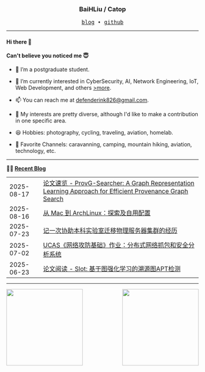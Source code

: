 <h3 align="center"> BaiHLiu / Catop </h3>


<p align="center">
  <samp>
    <a href="https://www.catop.top/">blog</a> ∙
    <a href="https://github.com/BaiHLiu">github</a>
  </samp>
</p>


---

#### Hi there 👋
#### Can't believe you noticed me 😇
<!-- languages:start -->
<!-- prettier-ignore-start -->
<!-- markdownlint-disable -->
- 🔭 I’m a postgraduate student.
- 🌱 I’m currently interested in CyberSecurity, AI, Network Engineering, IoT, Web Development, and others [>more](https://www.catop.top).
- 📫 You can reach me at [defenderink826@gmail.com](mailto:defenderink826@gmail.com).
- 🎨 My interests are pretty diverse, although I'd like to make a contribution in one specific area.

- 😆 Hobbies: photography, cycling, traveling, aviation, homelab.
- 🎥 Favorite Channels: caravanning, camping, mountain hiking, aviation, technology, etc.

<!-- markdownlint-restore -->
<!-- prettier-ignore-end -->
<!-- languages:end -->

---

**🤹‍♀️ <a href="https://www.catop.top/" target="_blank">Recent Blog</a>**
<table width="100%" align="left" style="margin: 0;">
  
<!-- BLOG-POST-LIST:START --><tr><td>2025-08-17</td><td><a href='https://www.catop.top/2025/08/17/provg-searcher-snapshot/' target='_blank'>论文速览 - ProvG-Searcher: A Graph Representation Learning Approach for Efficient Provenance Graph Search</a></td></tr><tr><td>2025-08-16</td><td><a href='https://www.catop.top/2025/08/16/my-arch-explore/' target='_blank'>从 Mac 到 ArchLinux：探索及自用配置</a></td></tr><tr><td>2025-07-23</td><td><a href='https://www.catop.top/2025/07/23/a-server-cluster-migration/' target='_blank'>记一次协助本科实验室迁移物理服务器集群的经历</a></td></tr><tr><td>2025-07-02</td><td><a href='https://www.catop.top/2025/07/02/toy-net-analyser/' target='_blank'>UCAS《网络攻防基础》作业：分布式网络抓包和安全分析系统</a></td></tr><tr><td>2025-06-23</td><td><a href='https://www.catop.top/2025/06/23/slot-reading-report/' target='_blank'>论文阅读 - Slot: 基于图强化学习的溯源图APT检测</a></td></tr><!-- BLOG-POST-LIST:END -->

</table>

<br clear="both" />

---


<img height=200 align="left" src="https://github-readme-stats-rose-three-81.vercel.app/api/top-langs/?username=baihliu&layout=compact&hide=html&exclude_repo=github-readme-stats,statistics,ChatGPT-Next-Web&show_icons=true&hide_border=true&card_width=250" />

<img height=200 align="right" src="https://github-readme-stats-rose-three-81.vercel.app/api?username=baihliu&count_private=true&show_icons=true&hide_border=true&langs_count=8&card_width=250" />

